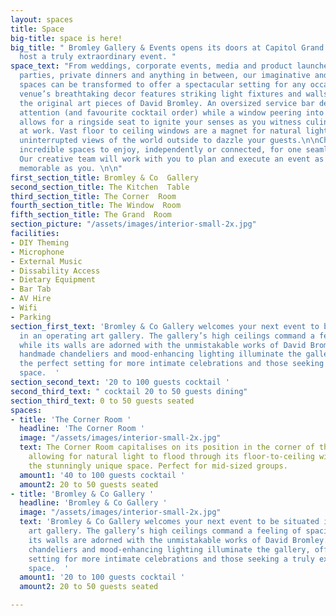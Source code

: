 ```yaml
---
layout: spaces
title: Space
big-title: space is here!
big_title: " Bromley Gallery & Events opens its doors at Capitol Grand for you to
  host a truly extraordinary event. "
space_text: "From weddings, corporate events, media and product launches, birthday
  parties, private dinners and anything in between, our imaginative and versatile
  spaces can be transformed to offer a spectacular setting for any occasion. \n\nThe
  venue’s breathtaking decor features striking light fixtures and walls dripping with
  the original art pieces of David Bromley. An oversized service bar demands your
  attention (and favourite cocktail order) while a window peering into the kitchen
  allows for a ringside seat to ignite your senses as you witness culinary masters
  at work. Vast floor to ceiling windows are a magnet for natural light and invite
  uninterrupted views of the world outside to dazzle your guests.\n\nChoose from four
  incredible spaces to enjoy, independently or connected, for one seamless event.
  Our creative team will work with you to plan and execute an event as unique and
  memorable as you. \n\n"
first_section_title: Bromley & Co  Gallery
second_section_title: The Kitchen  Table
third_section_title: The Corner  Room
fourth_section_title: The Window  Room
fifth_section_title: The Grand  Room
section_picture: "/assets/images/interior-small-2x.jpg"
facilities:
- DIY Theming
- Microphone
- External Music
- Dissability Access
- Dietary Equipment
- Bar Tab
- AV Hire
- Wifi
- Parking
section_first_text: 'Bromley & Co Gallery welcomes your next event to be situated
  in an operating art gallery. The gallery’s high ceilings command a feeling of spaciousness
  while its walls are adorned with the unmistakable works of David Bromley. Striking
  handmade chandeliers and mood-enhancing lighting illuminate the gallery, offering
  the perfect setting for more intimate celebrations and those seeking a truly extraordinary
  space.  '
section_second_text: '20 to 100 guests cocktail '
second_third_text: " cocktail 20 to 50 guests dining"
section_third_text: 0 to 50 guests seated
spaces:
- title: 'The Corner Room '
  headline: 'The Corner Room '
  image: "/assets/images/interior-small-2x.jpg"
  text: The Corner Room capitalises on its position in the corner of the building
    allowing for natural light to flood through its floor-to-ceiling windows illuminating
    the stunningly unique space. Perfect for mid-sized groups.
  amount1: '40 to 100 guests cocktail '
  amount2: 20 to 50 guests seated
- title: 'Bromley & Co Gallery '
  headline: 'Bromley & Co Gallery '
  image: "/assets/images/interior-small-2x.jpg"
  text: 'Bromley & Co Gallery welcomes your next event to be situated in an operating
    art gallery. The gallery’s high ceilings command a feeling of spaciousness while
    its walls are adorned with the unmistakable works of David Bromley. Striking handmade
    chandeliers and mood-enhancing lighting illuminate the gallery, offering the perfect
    setting for more intimate celebrations and those seeking a truly extraordinary
    space.  '
  amount1: '20 to 100 guests cocktail '
  amount2: 20 to 50 guests seated

---
```

